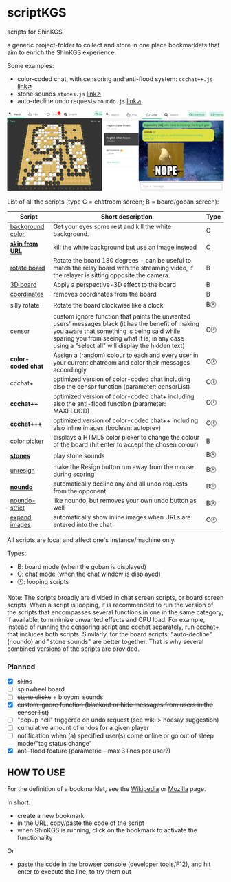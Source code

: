 # scriptKGS
scripts for ShinKGS

a generic project-folder to collect and store in one place bookmarklets that aim to enrich the ShinKGS experience. 

Some examples:
 - color-coded chat, with censoring and anti-flood system: `ccchat++.js` [link↗](https://github.com/darkronin/scriptKGS/blob/master/ccchat%2B%2B.js)
 - stone sounds `stones.js` [link↗](https://github.com/darkronin/scriptKGS/blob/master/stones.js)
 - auto-decline undo requests `noundo.js` [link↗](https://github.com/darkronin/scriptKGS/blob/master/noundo.js)
 
![banner](https://github.com/darkronin/scriptKGS/blob/master/screenshots/banner_scriptkgs.png)

List of all the scripts (type C = chatroom screen; B = board/goban screen):

  Script           | Short description                                        | Type
  ---------------- | ---------------------------------------------------------|------
  [background color](https://github.com/darkronin/scriptKGS/blob/master/background.js) | Get your eyes some rest and kill the white background.   | C
  [**skin from URL**](https://github.com/darkronin/scriptKGS/blob/master/skin.js)    | kill the white background but use an image instead       | C
  [rotate board](https://github.com/darkronin/scriptKGS/blob/master/rotateboard.js)     | Rotate the board 180 degrees - can be useful to match the relay board with the streaming video, if the relayer is sitting opposite the camera. | B
  [3D board](https://github.com/darkronin/scriptKGS/blob/master/board3D.js)         | Apply a perspective-3D effect to the board | B
  [coordinates](https://github.com/darkronin/scriptKGS/blob/master/coordinates.js)      | removes coordinates from the board         | B
  silly rotate     | Rotate the board clockwise like a clock    | B🕑
  censor           | custom ignore function that paints the unwanted users' messages black (it has the benefit of making you aware that something is being said while sparing you from seeing what it is; in any case using a "select all" will display the hidden text)  | C🕑
  **color-coded chat** | Assign a (random) colour to each and every user in your current chatroom and color their messages accordingly | C🕑
  ccchat+          | optimized version of color-coded chat including also the censor function (parameter: censorList) | C🕑
  **ccchat++**         | optimized version of color-coded chat+ including also the anti-flood function (parameter: MAXFLOOD)  | C🕑 
  [**ccchat+++**](https://github.com/darkronin/scriptKGS/blob/master/ccchat%2B%2B%2B.js)        | optimized version of color-coded chat++ including also inline images (boolean: autoprev)             | C🕑 
  [color picker](https://github.com/darkronin/scriptKGS/blob/master/colorpicker.js)    | displays a HTML5 color picker to change the colour of the board (hit enter to accept the chosen colour) | B
  [**stones**](https://github.com/darkronin/scriptKGS/blob/master/stones.js)           | play stone sounds | B🕑
  [unresign](https://github.com/darkronin/scriptKGS/blob/master/unresign.js)         | make the Resign button run away from the mouse during scoring     | B🕑
  [**noundo**](https://github.com/darkronin/scriptKGS/blob/master/noundo.js)           | automatically decline any and all undo requests from the opponent | B🕑
  [noundo-strict](https://github.com/darkronin/scriptKGS/blob/master/noundo-strict.js)    | like noundo, but removes your own undo button as well             | B🕑
  [expand images](https://github.com/darkronin/scriptKGS/blob/master/expandimg.js)    | automatically show inline images when URLs are entered into the chat | C🕑 
  
All scripts are local and affect one's instance/machine only.

Types:
 - B: board mode (when the goban is displayed)
 - C: chat mode (when the chat window is displayed)
 - 🕑: looping scripts
 
Note: The scripts broadly are divided in chat screen scripts, or board screen scripts. When a script is looping, it is recommended to run the version of the scripts that encompasses several functions in one in the same category, if available, to minimize unwanted effects and CPU load. For example, instead of running the censoring script and ccchat separately, run ccchat+ that includes both scripts. Similarly, for the board scripts: "auto-decline" (noundo) and "stone sounds" are better together. That is why several combined versions of the scripts are provided.

### Planned
  - [X] ~~skins~~
  - [ ] spinwheel board
  - [ ] ~~stone clicks~~ + bioyomi sounds
  - [x] ~~custom ignore function (blackout or hide messages from users in the censor list)~~
  - [ ] "popup hell" triggered on undo request (see wiki > hoesay suggestion)
  - [ ] cumulative amount of undos for a given player
  - [ ] notification when (a) specified user(s) come online or go out of sleep mode/"tag status change"
  - [X] ~~anti-flood feature (parametric - max 3 lines per user?)~~

## HOW TO USE
For the definition of a bookmarklet, see the [Wikipedia](https://en.wikipedia.org/wiki/Bookmarklet) or [Mozilla](https://support.mozilla.org/en-US/kb/bookmarklets-perform-common-web-page-tasks) page.

In short: 

 * create a new bookmark
 * in the URL, copy/paste the code of the script
 * when ShinKGS is running, click on the bookmark to activate the functionality

Or

 * paste the code in the browser console (developer tools/F12), and hit enter to execute the line, to try them out
